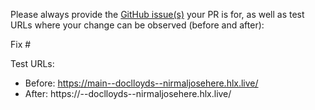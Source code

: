 Please always provide the [GitHub issue(s)](../issues) your PR is for, as well as test URLs where your change can be observed (before and after):

Fix #<gh-issue-id>

Test URLs:
- Before: https://main--doclloyds--nirmaljosehere.hlx.live/
- After: https://<branch>--doclloyds--nirmaljosehere.hlx.live/
